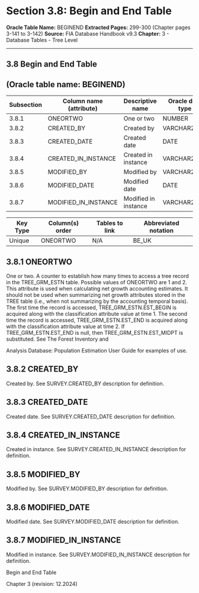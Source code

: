 # Section 3.8: Begin and End Table
**Oracle Table Name:** BEGINEND
**Extracted Pages:** 299-300 (Chapter pages 3-141 to 3-142)
**Source:** FIA Database Handbook v9.3
**Chapter:** 3 - Database Tables - Tree Level

---

## 3.8 Begin and End Table

## (Oracle table name: BEGINEND)

| Subsection   | Column name (attribute)   | Descriptive name     | Oracle data type   |
|--------------|---------------------------|----------------------|--------------------|
| 3.8.1        | ONEORTWO                  | One or two           | NUMBER             |
| 3.8.2        | CREATED_BY                | Created by           | VARCHAR2(30)       |
| 3.8.3        | CREATED_DATE              | Created date         | DATE               |
| 3.8.4        | CREATED_IN_INSTANCE       | Created in instance  | VARCHAR2(6)        |
| 3.8.5        | MODIFIED_BY               | Modified by          | VARCHAR2(30)       |
| 3.8.6        | MODIFIED_DATE             | Modified date        | DATE               |
| 3.8.7        | MODIFIED_IN_INSTANCE      | Modified in instance | VARCHAR2(6)        |

| Key Type   | Column(s) order   | Tables to link   | Abbreviated notation   |
|------------|-------------------|------------------|------------------------|
| Unique     | ONEORTWO          | N/A              | BE_UK                  |

## 3.8.1 ONEORTWO

One or two. A counter to establish how many times to access a tree record in the TREE\_GRM\_ESTN table. Possible values of ONEORTWO are 1 and 2. This attribute is used when calculating net growth accounting estimates. It should not be used when summarizing net growth attributes stored in the TREE table (i.e., when not summarizing by the accounting temporal basis). The first time the record is accessed, TREE\_GRM\_ESTN.EST\_BEGIN is acquired along with the classification attribute value at time 1. The second time the record is accessed, TREE\_GRM\_ESTN.EST\_END is acquired along with the classification attribute value at time 2. If TREE\_GRM\_ESTN.EST\_END is null, then TREE\_GRM\_ESTN.EST\_MIDPT is substituted. See The Forest Inventory and

Analysis Database: Population Estimation User Guide for examples of use.

## 3.8.2 CREATED\_BY

Created by. See SURVEY.CREATED\_BY description for definition.

## 3.8.3 CREATED\_DATE

Created date. See SURVEY.CREATED\_DATE description for definition.

## 3.8.4 CREATED\_IN\_INSTANCE

Created in instance. See SURVEY.CREATED\_IN\_INSTANCE description for definition.

## 3.8.5 MODIFIED\_BY

Modified by. See SURVEY.MODIFIED\_BY description for definition.

## 3.8.6 MODIFIED\_DATE

Modified date. See SURVEY.MODIFIED\_DATE description for definition.

## 3.8.7 MODIFIED\_IN\_INSTANCE

Modified in instance. See SURVEY.MODIFIED\_IN\_INSTANCE description for definition.

Begin and End Table

Chapter 3 (revision: 12.2024)